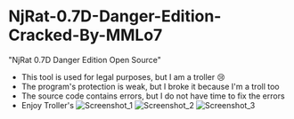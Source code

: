 # NjRat-0.7D-Danger-Edition-Cracked-By-MMLo7
"NjRat 0.7D Danger Edition Open Source"
- This tool is used for legal purposes, but I am a troller 😢
- The program's protection is weak, but I broke it because I'm a troll too
- The source code contains errors, but I do not have time to fix the errors
- Enjoy Troller's
![Screenshot_1](https://github.com/M6YR/NjRat-0.7D-Danger-Edition-Cracked-By-MMLo7/assets/117858901/ebfb4b0a-6e57-405c-a98d-cbc1cb26ff44)
![Screenshot_2](https://github.com/M6YR/NjRat-0.7D-Danger-Edition-Cracked-By-MMLo7/assets/117858901/df460dc9-b8fa-420f-81cb-54f786d4eb3d)
![Screenshot_3](https://github.com/M6YR/NjRat-0.7D-Danger-Edition-Cracked-By-MMLo7/assets/117858901/2dfaf4ea-6bb3-4812-b723-ea5598b883df)
